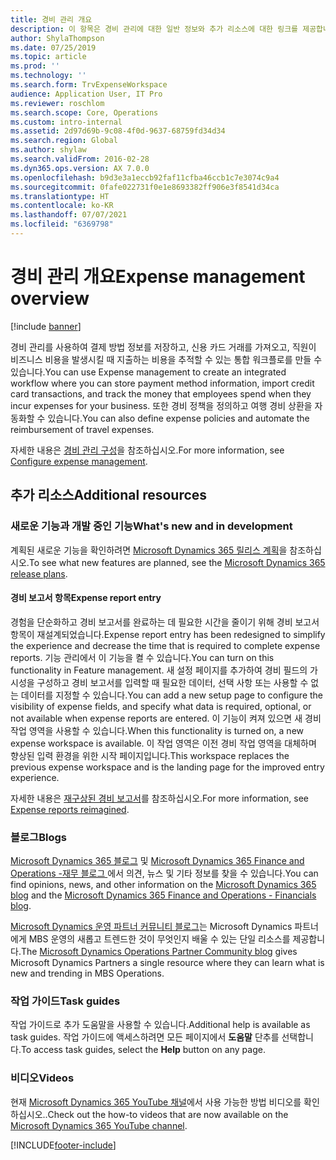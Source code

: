 ```yaml
---
title: 경비 관리 개요
description: 이 항목은 경비 관리에 대한 일반 정보와 추가 리소스에 대한 링크를 제공합니다. 경비 관리를 사용하여 결제 방법 정보를 저장하고, 신용 카드 거래를 가져오고, 직원이 비즈니스 비용을 발생시킬 때 지출하는 비용을 추적할 수 있는 통합 워크플로를 만들 수 있습니다.
author: ShylaThompson
ms.date: 07/25/2019
ms.topic: article
ms.prod: ''
ms.technology: ''
ms.search.form: TrvExpenseWorkspace
audience: Application User, IT Pro
ms.reviewer: roschlom
ms.search.scope: Core, Operations
ms.custom: intro-internal
ms.assetid: 2d97d69b-9c08-4f0d-9637-68759fd34d34
ms.search.region: Global
ms.author: shylaw
ms.search.validFrom: 2016-02-28
ms.dyn365.ops.version: AX 7.0.0
ms.openlocfilehash: b9d3e3a1eccb92faf11cfba46ccb1c7e3074c9a4
ms.sourcegitcommit: 0fafe022731f0e1e8693382ff906e3f8541d34ca
ms.translationtype: HT
ms.contentlocale: ko-KR
ms.lasthandoff: 07/07/2021
ms.locfileid: "6369798"
---
```

# <a name="expense-management-overview"></a><span data-ttu-id="63aec-104">경비 관리 개요</span><span class="sxs-lookup"><span data-stu-id="63aec-104">Expense management overview</span></span>

[!include [banner](../includes/banner.md)]

<span data-ttu-id="63aec-105">경비 관리를 사용하여 결제 방법 정보를 저장하고, 신용 카드 거래를 가져오고, 직원이 비즈니스 비용을 발생시킬 때 지출하는 비용을 추적할 수 있는 통합 워크플로를 만들 수 있습니다.</span><span class="sxs-lookup"><span data-stu-id="63aec-105">You can use Expense management to create an integrated workflow where you can store payment method information, import credit card transactions, and track the money that employees spend when they incur expenses for your business.</span></span> <span data-ttu-id="63aec-106">또한 경비 정책을 정의하고 여행 경비 상환을 자동화할 수 있습니다.</span><span class="sxs-lookup"><span data-stu-id="63aec-106">You can also define expense policies and automate the reimbursement of travel expenses.</span></span>

<span data-ttu-id="63aec-107">자세한 내용은 [경비 관리 구성](plan-expense-management.md)을 참조하십시오.</span><span class="sxs-lookup"><span data-stu-id="63aec-107">For more information, see [Configure expense management](plan-expense-management.md).</span></span>

## <a name="additional-resources"></a><span data-ttu-id="63aec-108">추가 리소스</span><span class="sxs-lookup"><span data-stu-id="63aec-108">Additional resources</span></span>

### <a name="whats-new-and-in-development"></a><span data-ttu-id="63aec-109">새로운 기능과 개발 중인 기능</span><span class="sxs-lookup"><span data-stu-id="63aec-109">What's new and in development</span></span>

<span data-ttu-id="63aec-110">계획된 새로운 기능을 확인하려면 [Microsoft Dynamics 365 릴리스 계획](/dynamics365/release-plans/)을 참조하십시오.</span><span class="sxs-lookup"><span data-stu-id="63aec-110">To see what new features are planned, see the [Microsoft Dynamics 365 release plans](/dynamics365/release-plans/).</span></span>

#### <a name="expense-report-entry"></a><span data-ttu-id="63aec-111">경비 보고서 항목</span><span class="sxs-lookup"><span data-stu-id="63aec-111">Expense report entry</span></span>

<span data-ttu-id="63aec-112">경험을 단순화하고 경비 보고서를 완료하는 데 필요한 시간을 줄이기 위해 경비 보고서 항목이 재설계되었습니다.</span><span class="sxs-lookup"><span data-stu-id="63aec-112">Expense report entry has been redesigned to simplify the experience and decrease the time that is required to complete expense reports.</span></span> <span data-ttu-id="63aec-113">기능 관리에서 이 기능을 켤 수 있습니다.</span><span class="sxs-lookup"><span data-stu-id="63aec-113">You can turn on this functionality in Feature management.</span></span> <span data-ttu-id="63aec-114">새 설정 페이지를 추가하여 경비 필드의 가시성을 구성하고 경비 보고서를 입력할 때 필요한 데이터, 선택 사항 또는 사용할 수 없는 데이터를 지정할 수 있습니다.</span><span class="sxs-lookup"><span data-stu-id="63aec-114">You can add a new setup page to configure the visibility of expense fields, and specify what data is required, optional, or not available when expense reports are entered.</span></span> <span data-ttu-id="63aec-115">이 기능이 켜져 있으면 새 경비 작업 영역을 사용할 수 있습니다.</span><span class="sxs-lookup"><span data-stu-id="63aec-115">When this functionality is turned on, a new expense workspace is available.</span></span> <span data-ttu-id="63aec-116">이 작업 영역은 이전 경비 작업 영역을 대체하며 향상된 입력 환경을 위한 시작 페이지입니다.</span><span class="sxs-lookup"><span data-stu-id="63aec-116">This workspace replaces the previous expense workspace and is the landing page for the improved entry experience.</span></span>

<span data-ttu-id="63aec-117">자세한 내용은 [재구상된 경비 보고서](ExpenseWorkspaceNew.md)를 참조하십시오.</span><span class="sxs-lookup"><span data-stu-id="63aec-117">For more information, see [Expense reports reimagined](ExpenseWorkspaceNew.md).</span></span>

### <a name="blogs"></a><span data-ttu-id="63aec-118">블로그</span><span class="sxs-lookup"><span data-stu-id="63aec-118">Blogs</span></span>

<span data-ttu-id="63aec-119">[Microsoft Dynamics 365 블로그](https://community.dynamics.com/b/msftdynamicsblog?c=Enterprise) 및 [Microsoft Dynamics 365 Finance and Operations -재무 블로그 ](https://community.dynamics.com/365/financeandoperations/b/financials)에서 의견, 뉴스 및 기타 정보를 찾을 수 있습니다.</span><span class="sxs-lookup"><span data-stu-id="63aec-119">You can find opinions, news, and other information on the [Microsoft Dynamics 365 blog](https://community.dynamics.com/b/msftdynamicsblog?c=Enterprise) and the [Microsoft Dynamics 365 Finance and Operations - Financials blog](https://community.dynamics.com/365/financeandoperations/b/financials).</span></span>

<span data-ttu-id="63aec-120">[Microsoft Dynamics 운영 파트너 커뮤니티 블로그](https://community.dynamics.com/partner/b/operationspartnercommunityblog)는 Microsoft Dynamics 파트너에게 MBS 운영의 새롭고 트렌드한 것이 무엇인지 배울 수 있는 단일 리소스를 제공합니다.</span><span class="sxs-lookup"><span data-stu-id="63aec-120">The [Microsoft Dynamics Operations Partner Community blog](https://community.dynamics.com/partner/b/operationspartnercommunityblog) gives Microsoft Dynamics Partners a single resource where they can learn what is new and trending in MBS Operations.</span></span>

### <a name="task-guides"></a><span data-ttu-id="63aec-121">작업 가이드</span><span class="sxs-lookup"><span data-stu-id="63aec-121">Task guides</span></span>

<span data-ttu-id="63aec-122">작업 가이드로 추가 도움말을 사용할 수 있습니다.</span><span class="sxs-lookup"><span data-stu-id="63aec-122">Additional help is available as task guides.</span></span> <span data-ttu-id="63aec-123">작업 가이드에 액세스하려면 모든 페이지에서 **도움말** 단추를 선택합니다.</span><span class="sxs-lookup"><span data-stu-id="63aec-123">To access task guides, select the **Help** button on any page.</span></span>

### <a name="videos"></a><span data-ttu-id="63aec-124">비디오</span><span class="sxs-lookup"><span data-stu-id="63aec-124">Videos</span></span>

<span data-ttu-id="63aec-125">현재 [Microsoft Dynamics 365 YouTube 채널](https://www.youtube.com/channel/UCJGCg4rB3QSs8y_1FquelBQ)에서 사용 가능한 방법 비디오를 확인하십시오..</span><span class="sxs-lookup"><span data-stu-id="63aec-125">Check out the how-to videos that are now available on the [Microsoft Dynamics 365 YouTube channel](https://www.youtube.com/channel/UCJGCg4rB3QSs8y_1FquelBQ).</span></span>


[!INCLUDE[footer-include](../includes/footer-banner.md)]